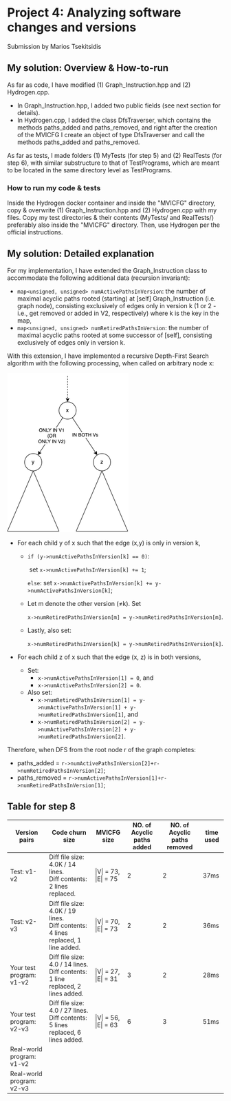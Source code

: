 # Project 4: Analyzing software changes and versions

Submission by Marios Tsekitsidis

## My solution: Overview & How-to-run

As far as code, I have modified (1) Graph_Instruction.hpp and (2) Hydrogen.cpp.

- In Graph_Instruction.hpp, I added two public fields (see next section for details).
- In Hydrogen.cpp, I added the class DfsTraverser, which contains the methods paths_added and paths_removed, and right after the creation of the MVICFG I create an object of type DfsTraverser and call the methods paths_added and paths_removed.

As far as tests, I made folders (1) MyTests (for step 5) and (2) RealTests (for step 6), with similar substructure to that of TestPrograms, which are meant to be located in the same directory level as TestPrograms.

### How to run my code & tests

Inside the Hydrogen docker container and inside the "MVICFG" directory, copy & overwrite (1) Graph_Instruction.hpp and (2) Hydrogen.cpp with my files. Copy my test directories & their contents (MyTests/ and RealTests/) preferably also inside the "MVICFG" directory. Then, use Hydrogen per the official instructions.

## My solution: Detailed explanation

For my implementation, I have extended the Graph_Instruction class to accommodate the following additional data (recursion invariant):

- `map<unsigned, unsigned> numActivePathsInVersion`:  the number of maximal acyclic paths rooted (starting) at [self] Graph_Instruction (i.e. graph node), consisting exclusively of edges only in version k (1 or 2 - i.e., get removed or added in V2, respectively) where k is the key in the map,
- `map<unsigned, unsigned> numRetiredPathsInVersion`: the number of maximal acyclic paths rooted at some successor of [self], consisting exclusively of edges only in version k.

With this extension, I have implemented a recursive Depth-First Search algorithm with the following processing, when called on arbitrary node x:

![DFS on x](img/dfs_on_x.png)

- For each child y of x such that the edge (x,y) is only in version k,

  - `if (y->numActivePathsInVersion[k] == 0)`:

    ​	set `x->numActivePathsInVersion[k] += 1`;

    `else`:
    	set `x->numActivePathsInVersion[k] += y->numActivePathsInVersion[k]`;

  - Let m denote the other version (≠k). Set

    ​	`x->numRetiredPathsInVersion[m] = y->numRetiredPathsInVersion[m]`.

  - Lastly, also set:

    ​	`x->numRetiredPathsInVersion[k] = y->numRetiredPathsInVersion[k]`.

- For each child z of x such that the edge (x, z) is in both versions,
  - Set:
    - `x->numActivePathsInVersion[1] = 0`, and
    - `x->numActivePathsInVersion[2] = 0`.
  - Also set:
    - `x->numRetiredPathsInVersion[1] = y->numActivePathsInVersion[1] + y->numRetiredPathsInVersion[1]`, and
    - `x->numRetiredPathsInVersion[2] = y->numActivePathsInVersion[2] + y->numRetiredPathsInVersion[2]`.

Therefore, when DFS from the root node r of the graph completes:

- paths_added = `r->numActivePathsInVersion[2]+r->numRetiredPathsInVersion[2]`;
- paths_removed = `r->numActivePathsInVersion[1]+r->numRetiredPathsInVersion[1]`;

## Table for step 8

| Version pairs             | Code churn size                                              | MVICFG size                 | NO. of Acyclic paths added | NO. of Acyclic paths removed | time used |
| ------------------------- | ------------------------------------------------------------ | --------------------------- | -------------------------- | ---------------------------- | --------- |
| Test: v1-v2               | Diff file size: 4.0K / 14 lines.<br />Diff contents: 2 lines replaced. | \|V\| = 73,<br />\|E\| = 75 | 2                          | 2                            | 37ms      |
| Test: v2-v3               | Diff file size: 4.0K / 19 lines.<br />Diff contents: 4 lines replaced, 1 line added. | \|V\| = 70,<br />\|E\| = 73 | 2                          | 2                            | 36ms      |
| Your test program: v1-v2  | Diff file size: 4.0 / 14 lines.<br />Diff contents: 1 line replaced, 2 lines added. | \|V\| = 27,<br />\|E\| = 31 | 3                          | 2                            | 28ms      |
| Your test program: v2-v3  | Diff file size: 4.0 / 27 lines.<br />Diff contents: 5 lines replaced, 6 lines added. | \|V\| = 56,<br />\|E\| = 63 | 6                          | 3                            | 51ms      |
| Real-world program: v1-v2 |                                                              |                             |                            |                              |           |
| Real-world program: v2-v3 |                                                              |                             |                            |                              |           |

